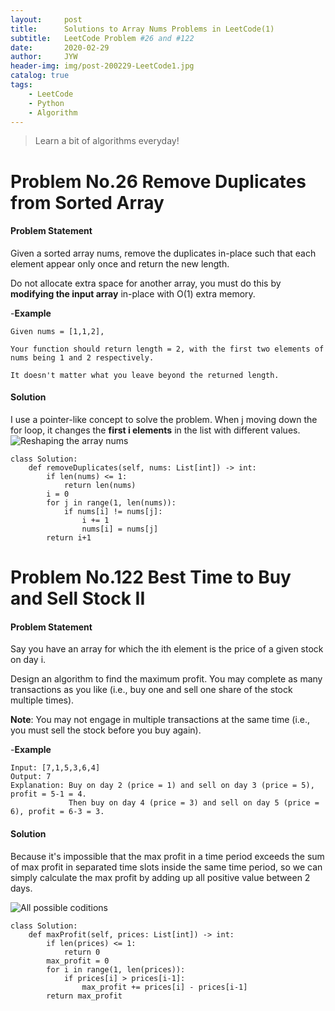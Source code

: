 ```yaml
---
layout:     post
title:      Solutions to Array Nums Problems in LeetCode(1)
subtitle:   LeetCode Problem #26 and #122
date:       2020-02-29
author:     JYW
header-img: img/post-200229-LeetCode1.jpg
catalog: true
tags:
    - LeetCode
    - Python
    - Algorithm
---
```


>Learn a bit of algorithms everyday!

# Problem No.26 Remove Duplicates from Sorted Array

#### Problem Statement

Given a sorted array nums, remove the duplicates in-place such that each element appear only once and return the new length.

Do not allocate extra space for another array, you must do this by **modifying the input array** in-place with O(1) extra memory.

-**Example**
```
Given nums = [1,1,2],

Your function should return length = 2, with the first two elements of nums being 1 and 2 respectively.

It doesn't matter what you leave beyond the returned length.
```

#### Solution

I use a pointer-like concept to solve the problem. When j moving down the for loop, it changes the **first i elements** in the list with different values.
![Reshaping the array nums](https://tva1.sinaimg.cn/large/00831rSTgy1gcdwe78ikvj30oa037gm5.jpg)
```
class Solution:
    def removeDuplicates(self, nums: List[int]) -> int:
        if len(nums) <= 1:
            return len(nums)
        i = 0
        for j in range(1, len(nums)):
            if nums[i] != nums[j]:
                i += 1
                nums[i] = nums[j]
        return i+1
``` 

# Problem No.122 Best Time to Buy and Sell Stock II

#### Problem Statement

Say you have an array for which the ith element is the price of a given stock on day i.

Design an algorithm to find the maximum profit. You may complete as many transactions as you like (i.e., buy one and sell one share of the stock multiple times).

**Note**: You may not engage in multiple transactions at the same time (i.e., you must sell the stock before you buy again).

-**Example**
```
Input: [7,1,5,3,6,4]
Output: 7
Explanation: Buy on day 2 (price = 1) and sell on day 3 (price = 5), profit = 5-1 = 4.
             Then buy on day 4 (price = 3) and sell on day 5 (price = 6), profit = 6-3 = 3.
```

#### Solution

Because it's impossible that the max profit in a time period exceeds the sum of max profit in separated time slots inside the same time period, so we can simply calculate the max profit by adding up all positive value between 2 days.

![All possible coditions](https://tva1.sinaimg.cn/large/00831rSTgy1gcdy45a3isj31y00lwtr7.jpg)
```
class Solution:
    def maxProfit(self, prices: List[int]) -> int:
        if len(prices) <= 1:
            return 0
        max_profit = 0
        for i in range(1, len(prices)):
            if prices[i] > prices[i-1]:
                max_profit += prices[i] - prices[i-1]
        return max_profit
``` 